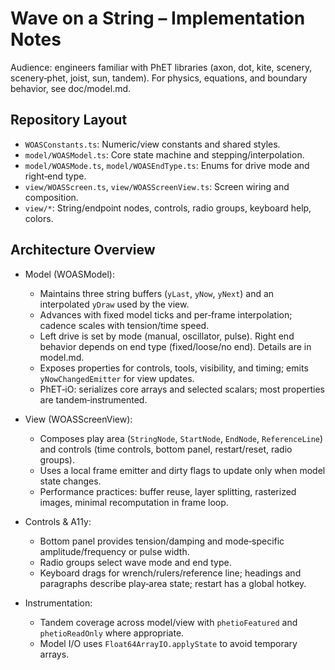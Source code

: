 # Wave on a String – Implementation Notes

Audience: engineers familiar with PhET libraries (axon, dot, kite, scenery, scenery‑phet, joist, sun, tandem). For physics, equations, and boundary behavior, see doc/model.md.

## Repository Layout

- `WOASConstants.ts`: Numeric/view constants and shared styles.
- `model/WOASModel.ts`: Core state machine and stepping/interpolation.
- `model/WOASMode.ts`, `model/WOASEndType.ts`: Enums for drive mode and right‑end type.
- `view/WOASScreen.ts`, `view/WOASScreenView.ts`: Screen wiring and composition.
- `view/*`: String/endpoint nodes, controls, radio groups, keyboard help, colors.

## Architecture Overview

- Model (WOASModel):
  - Maintains three string buffers (`yLast`, `yNow`, `yNext`) and an interpolated `yDraw` used by the view.
  - Advances with fixed model ticks and per‑frame interpolation; cadence scales with tension/time speed.
  - Left drive is set by mode (manual, oscillator, pulse). Right end behavior depends on end type (fixed/loose/no end). Details are in model.md.
  - Exposes properties for controls, tools, visibility, and timing; emits `yNowChangedEmitter` for view updates.
  - PhET‑iO: serializes core arrays and selected scalars; most properties are tandem‑instrumented.

- View (WOASScreenView):
  - Composes play area (`StringNode`, `StartNode`, `EndNode`, `ReferenceLine`) and controls (time controls, bottom panel, restart/reset, radio groups).
  - Uses a local frame emitter and dirty flags to update only when model state changes.
  - Performance practices: buffer reuse, layer splitting, rasterized images, minimal recomputation in frame loop.

- Controls & A11y:
  - Bottom panel provides tension/damping and mode‑specific amplitude/frequency or pulse width.
  - Radio groups select wave mode and end type.
  - Keyboard drags for wrench/rulers/reference line; headings and paragraphs describe play‑area state; restart has a global hotkey.

- Instrumentation:
  - Tandem coverage across model/view with `phetioFeatured` and `phetioReadOnly` where appropriate.
  - Model I/O uses `Float64ArrayIO.applyState` to avoid temporary arrays.